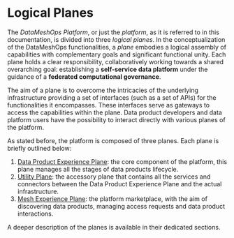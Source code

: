 # Logical Planes

The *DataMeshOps Platform*, or just the *platform*, as it is referred to in this documentation, is divided into three *logical planes*. 
In the conceptualization of the DataMeshOps functionalities, a *plane* embodies a logical assembly of capabilities with complementary goals and significant functional unity. Each plane holds a clear responsibility, collaboratively working towards a shared overarching goal: establishing a **self-service data platform** under the guidance of a **federated computational governance**.

The aim of a plane is to overcome the intricacies of the underlying infrastructure providing a set of interfaces (such as a set of APIs) for the functionalities it encompasses. These interfaces serve as gateways to access the capabilities within the plane. Data product developers and data platform users have the possibility to interact directly with various planes of the platform.  

As stated before, the platform is composed of three planes. Each plane is briefly outlined below:

1. [Data Product Experience Plane](./data-product-experience-plane.md): the core component of the platform, this plane manages all the stages of data products lifecycle.
2. [Utility Plane](./utility-plane.md): the accessory plane that contains all the services and connectors between the Data Product Experience Plane and the actual infrastructure.
3. [Mesh Experience Plane](./mesh-experience-plane.md): the platform marketplace, with the aim of discovering data products, managing access requests and data product interactions.

<!-- ![Planes](../images/planes.png) -->

A deeper description of the planes is available in their dedicated sections.
